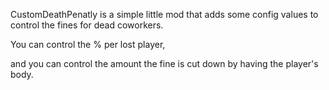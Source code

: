 CustomDeathPenatly is a simple little mod that adds some config values to control the fines for dead coworkers.

You can control the % per lost player,

and you can control the amount the fine is cut down by having the player's body.
